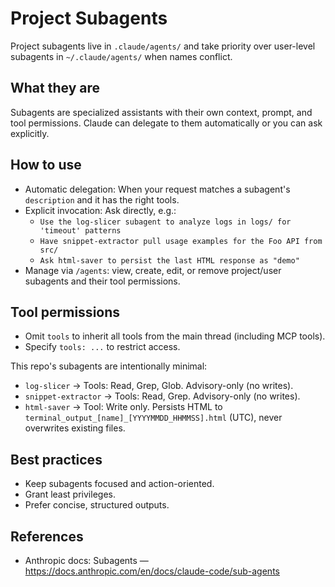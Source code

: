 # Project Subagents

Project subagents live in `.claude/agents/` and take priority over user-level subagents in `~/.claude/agents/` when names conflict.

## What they are
Subagents are specialized assistants with their own context, prompt, and tool permissions. Claude can delegate to them automatically or you can ask explicitly.

## How to use
- Automatic delegation: When your request matches a subagent's `description` and it has the right tools.
- Explicit invocation: Ask directly, e.g.:
  - `Use the log-slicer subagent to analyze logs in logs/ for 'timeout' patterns`
  - `Have snippet-extractor pull usage examples for the Foo API from src/`
  - `Ask html-saver to persist the last HTML response as "demo"`
- Manage via `/agents`: view, create, edit, or remove project/user subagents and their tool permissions.

## Tool permissions
- Omit `tools` to inherit all tools from the main thread (including MCP tools).
- Specify `tools: ...` to restrict access.

This repo's subagents are intentionally minimal:
- `log-slicer` → Tools: Read, Grep, Glob. Advisory-only (no writes).
- `snippet-extractor` → Tools: Read, Grep. Advisory-only (no writes).
- `html-saver` → Tool: Write only. Persists HTML to `terminal_output_[name]_[YYYYMMDD_HHMMSS].html` (UTC), never overwrites existing files.

## Best practices
- Keep subagents focused and action-oriented.
- Grant least privileges.
- Prefer concise, structured outputs.

## References
- Anthropic docs: Subagents — https://docs.anthropic.com/en/docs/claude-code/sub-agents